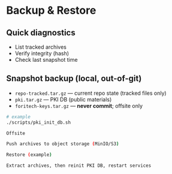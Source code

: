 # Backup & Restore

## Quick diagnostics

- List tracked archives
- Verify integrity (hash)
- Check last snapshot time

## Snapshot backup (local, out-of-git)

* `repo-tracked.tar.gz` — current repo state (tracked files only)
* `pki.tar.gz` — PKI DB (public materials)
* `foritech-keys.tar.gz` — **never commit**; offsite only

```bash
# example
./scripts/pki_init_db.sh

Offsite

Push archives to object storage (MinIO/S3)

Restore (example)

Extract archives, then reinit PKI DB, restart services
